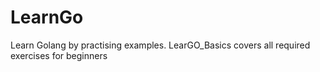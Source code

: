 # LearnGo
Learn Golang by practising examples. LearGO_Basics covers all required exercises for beginners
